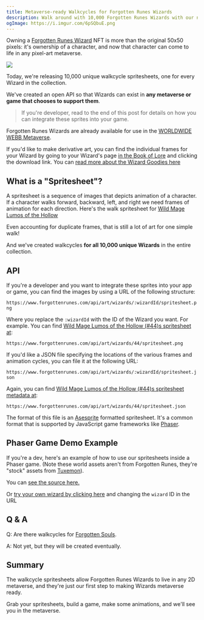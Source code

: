 ```yaml
---
title: Metaverse-ready Walkcycles for Forgotten Runes Wizards
description: Walk around with 10,000 Forgotten Runes Wizards with our new walkcycle spritesheets
ogImage: https://i.imgur.com/6pSQbuE.png
---
```


Owning a [Forgotten Runes Wizard](https://www.forgottenrunes.com/gallery) NFT is more than the original 50x50 pixels: it's ownership of a character, and now that character can come to life in any pixel-art metaverse.

![](https://i.imgur.com/rVZDiLp.gif)

Today, we're releasing 10,000 unique walkcycle spritesheets, one for every Wizard in the collection.

We've created an open API so that Wizards can exist in **any metaverse or game that chooses to support them**.

> If you're developer, read to the end of this post for details on how you can integrate these sprites into your game.

<ResponsiveImg src="https://i.imgur.com/hwIlXYT.jpg" pixelArt={true} />

Forgotten Runes Wizards are already available for use in the [WORLDWIDE WEBB Metaverse](https://worldwideweb3.com/).

If you'd like to make derivative art, you can find the individual frames for your Wizard by going to your Wizard's page [in the Book of Lore](https://www.forgottenrunes.com/lore/wizards/0/0) and clicking the download link. You can [read more about the Wizard Goodies here](https://www.forgottenrunes.com/posts/goodies)

## What is a "Spritesheet"?

A spritesheet is a sequence of images that depicts animation of a character. If a character walks forward, backward, left, and right we need frames of animation for each direction. Here's the walk spritesheet for [Wild Mage Lumos of the Hollow](https://www.forgottenrunes.com/lore/wizards/44/0)

<ResponsiveImg src="https://i.imgur.com/53yc2OR.png" pixelArt={true} />

Even accounting for duplicate frames, that is still a lot of art for one simple walk!

And we've created walkcycles **for all 10,000 unique Wizards** in the entire collection.

## API

If you're a developer and you want to integrate these sprites into your app or game, you can find the images by using a URL of the following structure:

`https://www.forgottenrunes.com/api/art/wizards/:wizardId/spritesheet.png`

Where you replace the `:wizardId` with the ID of the Wizard you want. For example. You can find [Wild Mage Lumos of the Hollow (#44)s spritesheet at](https://www.forgottenrunes.com/api/art/wizards/44/spritesheet.png):

`https://www.forgottenrunes.com/api/art/wizards/44/spritesheet.png`

If you'd like a JSON file specifying the locations of the various frames and animation cycles, you can file it at the following URL:

`https://www.forgottenrunes.com/api/art/wizards/:wizardId/spritesheet.json`

Again, you can find [Wild Mage Lumos of the Hollow (#44)s spritesheet metadata at](https://www.forgottenrunes.com/api/art/wizards/44/spritesheet.json):

`https://www.forgottenrunes.com/api/art/wizards/44/spritesheet.json`

The format of this file is an [Asesprite](https://www.aseprite.org/docs/sprite-sheet/) formatted spritesheet. It's a common format that is supported by JavaScript game frameworks like [Phaser](https://phaser.io/examples).

## Phaser Game Demo Example

If you're a dev, here's an example of how to use our spritesheets inside a Phaser game. (Note these world assets aren't from Forgotten Runes, they're "stock" assets from [Tuxemon](https://github.com/Tuxemon/Tuxemon)).

<Codepen hash="YzxJwjP" user="cryppadotta" height="735" defaultTab="result" preview="false" className="full-bleed" />

You can [see the source here.](https://codepen.io/cryppadotta/pen/YzxJwjP?editors=0011)

Or [try your own wizard by clicking here](https://codepen.io/cryppadotta/full/YzxJwjP?wizard=44) and changing the `wizard` ID in the URL

## Q & A

Q: Are there walkcycles for [Forgotten Souls](https://www.forgottenrunes.com/posts/forgotten-souls-collectors-guide).

A: Not yet, but they will be created eventually.

## Summary

The walkcycle spritesheets allow Forgotten Runes Wizards to live in any 2D metaverse, and they're just our first step to making Wizards metaverse ready.

Grab your spritesheets, build a game, make some animations, and we'll see you in the metaverse.
